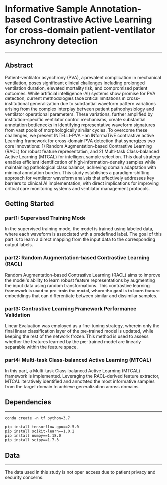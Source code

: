 # Informative Sample Annotation-based Contrastive Active Learning for cross-domain patient-ventilator asynchrony detection
---

## Abstract
Patient-ventilator asynchrony (PVA), a prevalent complication in mechanical ventilation, poses significant clinical challenges including prolonged ventilation duration, elevated mortality risk, and compromised patient outcomes. While artificial intelligence (AI) systems show promise for PVA detection, current methodologies face critical limitations in cross-institutional generalization due to substantial waveform pattern variations arising from the complex interplay between patient pathophysiology and ventilator operational parameters. These variations, further amplified by institution-specific ventilator control mechanisms, create substantial annotation bottlenecks in identifying representative waveform signatures from vast pools of morphologically similar cycles. To overcome these challenges, we present INTELLI-PVA - an INformaTivE contrastive active LearnIng framework for cross-domain PVA detection that synergizes two core innovations: 1) Random Augmentation-based Contrastive Learning (RACL) for robust feature representation, and 2) Multi-task Class-balanced Active Learning (MTCAL) for intelligent sample selection. This dual strategy enables efficient identification of high-information-density samples while maintaining pathological class balance, achieving domain adaptation with minimal annotation burden. This study establishes a paradigm-shifting approach for ventilator waveform analysis that effectively addresses key barriers to clinical AI implementation, with direct implications for improving critical care monitoring systems and ventilator management protocols.

## Getting Started
### part1: Supervised Training Mode
In the supervised training mode, the model is trained using labeled data, where each waveform is associated with a predefined label. The goal of this part is to learn a direct mapping from the input data to the corresponding output labels.

### part2: Random Augmentation-based Contrastive Learning (RACL)
Random Augmentation-based Contrastive Learning (RACL) aims to improve the model's ability to learn robust feature representations by augmenting the input data using random transformations. This contrastive learning framework is used to pre-train the model, where the goal is to learn feature embeddings that can differentiate between similar and dissimilar samples.

### part3: Contrastive Learning Framework Performance Validation
Linear Evaluation was employed as a fine-tuning strategy, wherein only the final linear classification layer of the pre-trained model is updated, while keeping the rest of the network frozen. This method is used to assess whether the features learned by the pre-trained model are linearly separable within the feature space.

### part4: Multi-task Class-balanced Active Learning (MTCAL)
In this part, a Multi-task Class-balanced Active Learning (MTCAL) framework is implemented. Leveraging the RACL-derived feature extractor, MTCAL iteratively identified and annotated the most informative samples from the target domain to achieve generalization across domains.

## Dependencies
---
```
conda create -n tf python=3.7

pip install tensorflow-gpu==2.5.0
pip install scikit-learn==1.0.2
pip install numpy==1.18.0
pip install scipy==1.7.3
```

## Data
---
The data used in this study is not open access due to patient privacy and security concerns. 
